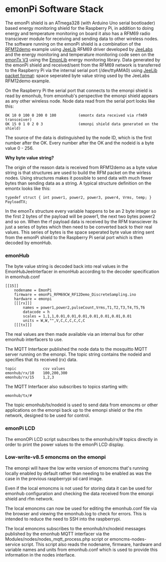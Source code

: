# emonPi Software Stack

The emonPi shield is an ATmega328 (with Arduino Uno serial bootloader) based energy monitoring shield for the Raspberry Pi, in addition to doing energy and temperature monitoring on board it also has a RFM69 radio transciever module for receiving and sending data to other wireless nodes. The software running on the emonPi shield is a combination of the [RFM12demo](http://jeelabs.net/projects/jeelib/wiki/RF12demo) example using [JeeLib](https://github.com/jcw/jeelib) RFM69 driver developed by [JeeLabs](jeelabs.org) and the energy monitoring and temperature monitoring code seen on the [emonTx V3](https://github.com/openenergymonitor/emonTxFirmware/tree/master/emonTxV3) using the [EmonLib](https://github.com/openenergymonitor/emonlib) energy monitoring library. Data generated by the emonPi shield and received/sent from the RFM69 network is transferred to the Raspberry Pi via the internal serial port (/dev/ttyAMA0) using [JeeLib packet format](http://jeelabs.net/projects/jeelib/wiki/RF12demo#Output-format): space seperated byte value string used by the JeeLabs RFM12demo example.

On the Raspberry Pi the serial port that connects to the emonpi shield is read by emonhub, from emonhub's perspective the emonpi shield appears as any other wireless node. Node data read from the serial port looks like this:

    OK 10 0 100 0 200 0 100          (emontx data received via rfm69 transceiver)
    OK 15 0 1 0 2 0 3                (emonpi shield data generated on the shield)

The source of the data is distinguished by the node ID, which is the first number after the OK. Every number after the OK and the nodeid is a byte value 0 - 256.

**Why byte value string?**

The origin of the reason data is received from RFM12demo as a byte value string is that structures are used to build the RFM packet on the wirless nodes. Using structures makes it possible to send data with much fewer bytes than sending data as a string. A typical structure definition on the emontx looks like this:

    typedef struct { int power1, power2, power3, power4, Vrms, temp; } PayloadTX;

In the emonTx structure every variable happens to be an 2 byte integer so the first 2 bytes of the payload will be power1, the next two bytes power2 and so on. When the rf payload data is received by the RFM transciever its just a series of bytes which then need to be converted back to their real values. This series of bytes is the space seperated byte value string sent from the emonPi shield to the Raspberry Pi serial port which is then decoded by emonHub.

### emonHub

The byte value string is decoded back into real values in the EmonHubJeeInterfacer in emonHub according to the decoder specification in emonhub.conf

    [[15]]
        nodename = EmonPi
        firmware = emonPi_RFM69CW_RF12Demo_DiscreteSampling.ino
        hardware = emonpi
        [[[rx]]]
            names = power1,power2,pulseCount,Vrms,T1,T2,T3,T4,T5,T6
            datacode = h
            scales = 1,1,1,0.01,0.01,0.01,0.01,0.01,0.01,0.01
            units = W,W,"",V,C,C,C,C,C,C
        [[[tx]]]
 
The real values are then made available via an internal bus for other emonhub interfacers to use.

The MQTT Interfacer published the node data to the mosquitto MQTT server running on the emonpi. The topic string contains the nodeid and specifies that its received (rx) data.

    topic            csv values
    emonhub/rx/10    100,200,300
    emonhub/rx/15    1,2,3
    
The MQTT Interfacer also subscribes to topics starting with:

    emonhub/tx/#
    
The topic emonhub/tx/nodeid is used to send data from emoncms or other applications on the emonpi back up to the emonpi shield or the rfm network, designed to be used for control.

### emonPi LCD

The emonOPi LCD script subscribes to the emonhub/rx/# topics directly in order to print the power values to the emonPi LCD display.

### Low-write-v8.5 emoncms on the emonpi

The emonpi will have the low write version of emoncms that's running locally enabled by default rather than needing to be enabled as was the case in the previous raspberrypi sd card image.

Even if the local emoncms is not used for storing data it can be used for emonhub configuration and checking the data received from the emonpi shield and rfm network.

The local emoncms can now be used for editing the emonhub.conf file via the browser and viewing the emonhub.log to check for errors. This is intended to reduce the need to SSH into the raspberrypi.

The local emoncms subscribes to the emonhub/rx/nodeid messages published by the emonhub MQTT interfacer via the Modules/nodes/nodes_mqtt_process.php script or emoncms-nodes-service script. This script also reads the nodename, firmware, hardware and variable names and units from emonhub.conf which is used to provide this information in the nodes interface.




    






